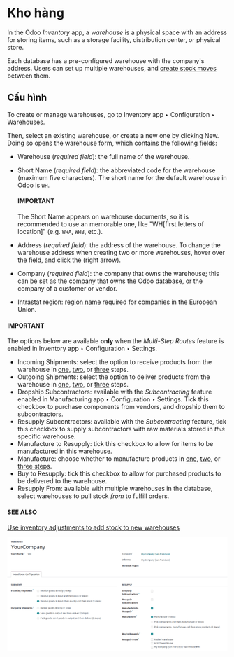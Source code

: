 # Kho hàng

In the Odoo *Inventory* app, a *warehouse* is a physical space with an address for storing items,
such as a storage facility, distribution center, or physical store.

Each database has a pre-configured warehouse with the company's address. Users can set up multiple
warehouses, and [create stock moves](../../shipping_receiving/daily_operations/use_routes.md)
between them.

## Cấu hình

To create or manage warehouses, go to Inventory app ‣ Configuration ‣
Warehouses.

Then, select an existing warehouse, or create a new one by clicking New. Doing so opens
the warehouse form, which contains the following fields:

- Warehouse (*required field*): the full name of the warehouse.
- Short Name (*required field*): the abbreviated code for the warehouse (maximum five
  characters). The short name for the default warehouse in Odoo is `WH`.

  #### IMPORTANT
  The Short Name appears on warehouse documents, so it is recommended to use an
  memorable one, like "WH[first letters of location]" (e.g. `WHA`, `WHB`, etc.).
- Address (*required field*): the address of the warehouse. To change the warehouse
  address when creating two or more warehouses, hover over the field, and click the
  <i class="fa fa-arrow-right"></i> (right arrow).
- Company (*required field*): the company that owns the warehouse; this can be set as
  the company that owns the Odoo database, or the company of a customer or vendor.
- Intrastat region: [region name](../../../../finance/accounting/reporting/intrastat.md) required for companies in the European
  Union.

#### IMPORTANT
The options below are available **only** when the *Multi-Step Routes* feature is enabled in
Inventory app ‣ Configuration ‣ Settings.

- Incoming Shipments: select the option to receive products from the warehouse in
  [one](../../shipping_receiving/daily_operations/receipts_delivery_one_step.md), [two](../../shipping_receiving/daily_operations/receipts_delivery_two_steps.md), or [three](../../shipping_receiving/daily_operations/receipts_three_steps.md) steps.
- Outgoing Shipments: select the option to deliver products from the warehouse in
  [one](../../shipping_receiving/daily_operations/receipts_delivery_one_step.md), [two](../../shipping_receiving/daily_operations/receipts_delivery_two_steps.md), or [three](../../shipping_receiving/daily_operations/delivery_three_steps.md) steps.
- Dropship Subcontractors: available with the *Subcontracting* feature enabled in
  Manufacturing app ‣ Configuration ‣ Settings. Tick this checkbox to purchase
  components from vendors, and dropship them to subcontractors.
- Resupply Subcontractors: available with the *Subcontracting* feature, tick this
  checkbox to supply subcontractors with raw materials stored in *this* specific warehouse.
- Manufacture to Resupply: tick this checkbox to allow for items to be manufactured in
  this warehouse.
- Manufacture: choose whether to manufacture products in [one](../../../manufacturing/basic_setup/one_step_manufacturing.md), [two](../../../manufacturing/basic_setup/two_step_manufacturing.md), or [three steps](../../../manufacturing/basic_setup/three_step_manufacturing.md).
- Buy to Resupply: tick this checkbox to allow for purchased products to be delivered to
  the warehouse.
- Resupply From: available with multiple warehouses in the database, select warehouses
  to pull stock *from* to fulfill orders.

#### SEE ALSO
[Use inventory adjustments to add stock to new warehouses](count_products.md)

![Example warehouse form.](../../../../../.gitbook/assets/warehouse-form.png)
